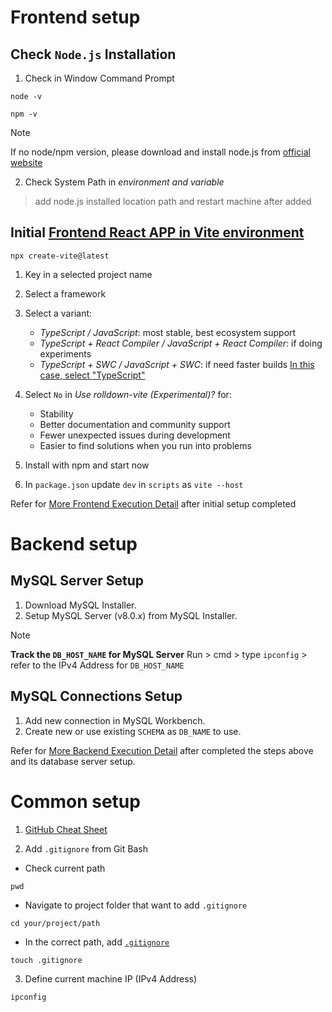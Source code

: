 # Frontend setup
## Check `Node.js` Installation
1. Check in Window Command Prompt
```
node -v
```
```
npm -v
```

> [!NOTE]
> If no node/npm version, please download and install node.js from [official website](https://nodejs.org/en/download)

2. Check System Path in *environment and variable*
> add node.js installed location path and restart machine after added

## Initial [Frontend React APP in Vite environment](https://reactrouter.com/start/data/installation)
```
npx create-vite@latest
```
1. Key in a selected project name
2. Select a framework
3. Select a variant:
	- *TypeScript / JavaScript*: most stable, best ecosystem support
	- *TypeScript + React Compiler / JavaScript + React Compiler*: if doing experiments
	- *TypeScript + SWC / JavaScript + SWC*: if need faster builds
<ins>In this case, select "TypeScript"</ins>

4. Select `No` in *Use rolldown-vite (Experimental)?* for:
	- Stability
	- Better documentation and community support
	- Fewer unexpected issues during development
	- Easier to find solutions when you run into problems
5. Install with npm and start now
6. In `package.json` update `dev` in `scripts` as `vite --host`

Refer for [More Frontend Execution Detail](frontend/README.md) after initial setup completed

# Backend setup
## MySQL Server Setup
1. Download MySQL Installer.
2. Setup MySQL Server (v8.0.x) from MySQL Installer.

> [!NOTE]
> **Track the `DB_HOST_NAME` for MySQL Server**
> Run > cmd > type `ipconfig` > refer to the IPv4 Address for `DB_HOST_NAME`

## MySQL Connections Setup
1. Add new connection in MySQL Workbench.
2. Create new or use existing `SCHEMA` as `DB_NAME` to use.

Refer for [More Backend Execution Detail](backend/README.md) after completed the steps above and its database server setup.

# Common setup
1. [GitHub Cheat Sheet](https://git-scm.com/cheat-sheet)

2. Add `.gitignore` from Git Bash
- Check current path
```
pwd
```
- Navigate to project folder that want to add  `.gitignore`
```
cd your/project/path
```
- In the correct path, add [`.gitignore`](https://docs.github.com/en/get-started/git-basics/ignoring-files)
```
touch .gitignore
```

3. Define current machine IP (IPv4 Address)
```
ipconfig
```